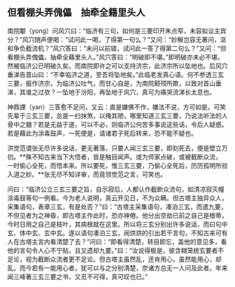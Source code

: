 ## 但看棚头弄傀儡　抽牵全籍里头人

南院颙（yong）问风穴曰：“临济有三句，如何是三要印开朱点窄，未容拟议主宾分？”风穴随声便喝：“试问此一喝，了得第一句么？”又问：“妙解岂容无著问，沤和争负截流机？”风穴答曰：“未问以前错，试问此一答了得第二句么？”又问：“但看棚头弄傀儡，抽牵全藉里头人。”风穴答曰：“明破即不堪。”即明破亦未必不堪，然被临济公已明破久矣。而南院即许之可以支持济宗，此济宗所以坠地也。后风穴垂涕告首山曰：“不幸临济之道，至吾将坠地矣。”此临老发真心语。何不参透三玄三要，振作济宗，为临济公吐气，而甘心自是，为南院颟顸所欺，以致对首山垂涕，其谁之过欤？一坠地于汾阳，再坠地于风穴，真可为痛哭流涕长太息也。

神鼎諲（yan）三答愈不足问，又云：直是嫌佛不作，嫌法不说，方可如是。可笑先辈于三玄三要，总是一扫抹煞，以掩其陋，哪里知道三玄三要，乃说法听法的人骨中之髓？若是无益于道，可以不必，则临济公何苦多事说这些话，令后人疑惑。若是藉此为涂毒鼓声，一死便是，请诸君子死后转来，恐不能不疑也。

洪觉范谓张无尽许多说话，更无著落，只要人闻三玄三要，即刻死去，便是壁立万仞。**殊不知古来当下大悟者，皆是触目闻声。或为师家点破，或被截断众流，一时偷心全死，而悟本来。所以要死，惟三玄三要，乃偷心全死后，历历孤明所验入道之妙。**张无尽不知详审，而竟领觉范之言，可笑也。

问曰：“临济公立三玄三要之旨，自示寂后，人都认作截断众流句，如清凉寂灭幢涂毒鼓等句一例看。今为老人说明，真云开见日，不为众瞒。但古塔主独异众人，采集语句，表章三玄，有是处否？”曰：“古塔主采集语句，凑泊三玄，而遣九要，不但见者为之神昏，即古塔主作此时，恐亦神倦。他分出空劫已前之自己是根蒂，今时日用之自己是枝叶，其病根就在这里。所以将三玄分别出许多说话，而曰句中玄、体中玄、玄中玄。遂以语句凑泊三玄，闹烘烘的引出若干言句，不知古来可有人在古塔主言内看清楚了去？”问曰：“即看得清楚，转目即忘，盖他的意见多，看他的言句令人心不宁贴，且又遗却九要。”曰：“汝说得极是，彼含糊笼统玄要者不足论，视为截断众流者更不足论。但古塔主虽然乱，还肯用心，虽然能用心，却乱。而今若有一能用心者，犹可以与之分别清楚，奈诸方总无一人问及此者。年来闻三峰著三玄三要之书，又觅不可得，真可叹也已。”
